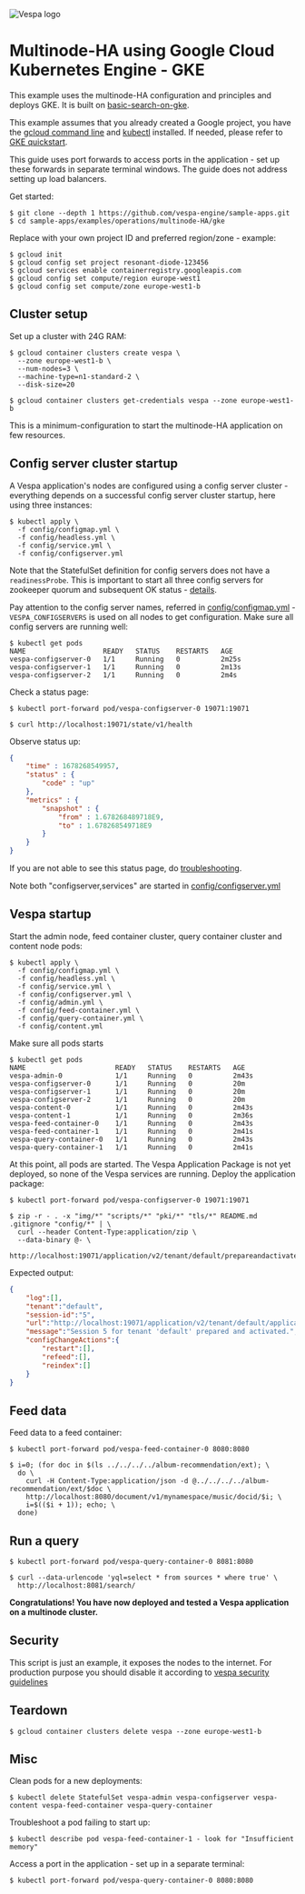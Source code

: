 <!-- Copyright Yahoo. Licensed under the terms of the Apache 2.0 license. See LICENSE in the project root. -->

![Vespa logo](https://vespa.ai/assets/vespa-logo-color.png)

# Multinode-HA using Google Cloud Kubernetes Engine - GKE
This example uses the multinode-HA configuration and principles and deploys GKE.
It is built on [basic-search-on-gke](../../basic-search-on-gke).

This example assumes that you already created a Google project,
you have the [gcloud command line](https://cloud.google.com/sdk/docs/install) and
[kubectl](https://kubernetes.io/docs/tasks/tools/) installed.
If needed, please refer to [GKE quickstart](https://cloud.google.com/kubernetes-engine/docs/deploy-app-cluster).

This guide uses port forwards to access ports in the application -
set up these forwards in separate terminal windows.
The guide does not address setting up load balancers.

Get started:
```
$ git clone --depth 1 https://github.com/vespa-engine/sample-apps.git
$ cd sample-apps/examples/operations/multinode-HA/gke
```

Replace with your own project ID and preferred region/zone - example:
```
$ gcloud init
$ gcloud config set project resonant-diode-123456
$ gcloud services enable containerregistry.googleapis.com
$ gcloud config set compute/region europe-west1
$ gcloud config set compute/zone europe-west1-b
```



## Cluster setup
Set up a cluster with 24G RAM:
```
$ gcloud container clusters create vespa \
  --zone europe-west1-b \
  --num-nodes=3 \
  --machine-type=n1-standard-2 \
  --disk-size=20
  
$ gcloud container clusters get-credentials vespa --zone europe-west1-b
```
This is a minimum-configuration to start the multinode-HA application on few resources.



## Config server cluster startup
A Vespa application's nodes are configured using a config server cluster -
everything depends on a successful config server cluster startup, here using three instances:
```
$ kubectl apply \
  -f config/configmap.yml \
  -f config/headless.yml \
  -f config/service.yml \
  -f config/configserver.yml
```

Note that the StatefulSet definition for config servers does not have a `readinessProbe`.
This is important to start all three config servers for zookeeper quorum and subsequent OK status -
[details](https://docs.vespa.ai/en/operations/configuration-server.html#start-sequence).

Pay attention to the config server names, referred in [config/configmap.yml](config/configmap.yml) -
`VESPA_CONFIGSERVERS` is used on all nodes to get configuration.
Make sure all config servers are running well:
```
$ kubectl get pods
NAME                   READY   STATUS    RESTARTS   AGE
vespa-configserver-0   1/1     Running   0          2m25s
vespa-configserver-1   1/1     Running   0          2m13s
vespa-configserver-2   1/1     Running   0          2m4s
```

Check a status page:
```
$ kubectl port-forward pod/vespa-configserver-0 19071:19071
```
```
$ curl http://localhost:19071/state/v1/health
```

Observe status up:
```json
{
    "time" : 1678268549957,
    "status" : {
        "code" : "up"
    },
    "metrics" : {
        "snapshot" : {
            "from" : 1.678268489718E9,
            "to" : 1.678268549718E9
        }
    }
}
```

If you are not able to see this status page,
do [troubleshooting](https://docs.vespa.ai/en/operations/configuration-server.html#start-sequence).

Note both "configserver,services" are started in [config/configserver.yml](config/configserver.yml)



## Vespa startup
Start the admin node, feed container cluster, query container cluster and content node pods:
```
$ kubectl apply \
  -f config/configmap.yml \
  -f config/headless.yml \
  -f config/service.yml \
  -f config/configserver.yml \
  -f config/admin.yml \
  -f config/feed-container.yml \
  -f config/query-container.yml \
  -f config/content.yml
```

Make sure all pods starts
```
$ kubectl get pods
NAME                      READY   STATUS    RESTARTS   AGE
vespa-admin-0             1/1     Running   0          2m43s
vespa-configserver-0      1/1     Running   0          20m
vespa-configserver-1      1/1     Running   0          20m
vespa-configserver-2      1/1     Running   0          20m
vespa-content-0           1/1     Running   0          2m43s
vespa-content-1           1/1     Running   0          2m36s
vespa-feed-container-0    1/1     Running   0          2m43s
vespa-feed-container-1    1/1     Running   0          2m41s
vespa-query-container-0   1/1     Running   0          2m43s
vespa-query-container-1   1/1     Running   0          2m41s
```

At this point, all pods are started.
The Vespa Application Package is not yet deployed, so none of the Vespa services are running.
Deploy the application package:
```
$ kubectl port-forward pod/vespa-configserver-0 19071:19071
```
```
$ zip -r - . -x "img/*" "scripts/*" "pki/*" "tls/*" README.md .gitignore "config/*" | \
  curl --header Content-Type:application/zip \
  --data-binary @- \
  http://localhost:19071/application/v2/tenant/default/prepareandactivate
```

Expected output:
```json
{
    "log":[],
    "tenant":"default",
    "session-id":"5",
    "url":"http://localhost:19071/application/v2/tenant/default/application/default/environment/prod/region/default/instance/default",
    "message":"Session 5 for tenant 'default' prepared and activated.",
    "configChangeActions":{
        "restart":[],
        "refeed":[],
        "reindex":[]
    }
}
```



## Feed data
Feed data to a feed container:
```
$ kubectl port-forward pod/vespa-feed-container-0 8080:8080
```
```
$ i=0; (for doc in $(ls ../../../../album-recommendation/ext); \
  do \
    curl -H Content-Type:application/json -d @../../../../album-recommendation/ext/$doc \
    http://localhost:8080/document/v1/mynamespace/music/docid/$i; \
    i=$(($i + 1)); echo; \
  done)
```



## Run a query
```
$ kubectl port-forward pod/vespa-query-container-0 8081:8080
```
```
$ curl --data-urlencode 'yql=select * from sources * where true' \
  http://localhost:8081/search/
```

**Congratulations! You have now deployed and tested a Vespa application on a multinode cluster.**


## Security
This script is just an example, it exposes the nodes to the internet.
For production purpose you should disable it according to
[vespa security guidelines](https://docs.vespa.ai/en/securing-your-vespa-installation.html)



## Teardown
```
$ gcloud container clusters delete vespa --zone europe-west1-b
```


## Misc
Clean pods for a new deployments:
```
$ kubectl delete StatefulSet vespa-admin vespa-configserver vespa-content vespa-feed-container vespa-query-container
```
Troubleshoot a pod failing to start up:
```
$ kubectl describe pod vespa-feed-container-1 - look for "Insufficient memory"
```
Access a port in the application - set up in a separate terminal:
```
$ kubectl port-forward pod/vespa-query-container-0 8080:8080
```
